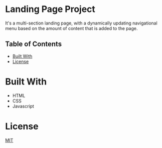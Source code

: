 # Landing Page Project
  It's a multi-section landing page, with a dynamically updating navigational menu based on the amount of content that is added to the page.
## Table of Contents

* [Built With](#builtwith)
* [License](#license)

# Built With
* HTML
* CSS
* Javascript

# License
[MIT](LICENSE)